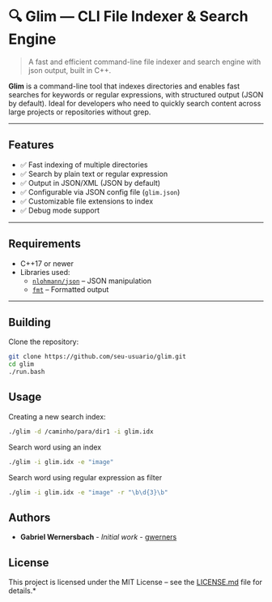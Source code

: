 # 🔍 Glim — CLI File Indexer & Search Engine

> A fast and efficient command-line file indexer and search engine with json output, built in C++.

**Glim** is a command-line tool that indexes directories and enables fast searches for keywords or regular expressions, with structured output (JSON by default). Ideal for developers who need to quickly search content across large projects or repositories without grep.

---

## Features

- ✅ Fast indexing of multiple directories
- ✅ Search by plain text or regular expression
- ✅ Output in JSON/XML (JSON by default)
- ✅ Configurable via JSON config file (`glim.json`)
- ✅ Customizable file extensions to index
- ✅ Debug mode support

---

## Requirements

- C++17 or newer
- Libraries used:
  - [`nlohmann/json`](https://github.com/nlohmann/json)  – JSON manipulation
  - [`fmt`](https://github.com/fmtlib/fmt)  – Formatted output

---

## Building

Clone the repository:

```bash
git clone https://github.com/seu-usuario/glim.git 
cd glim
./run.bash
```

## Usage

Creating a new search index:
```bash
./glim -d /caminho/para/dir1 -i glim.idx
```

Search word using an index
```bash
./glim -i glim.idx -e "image"
```

Search word using regular expression as filter
```bash
./glim -i glim.idx -e "image" -r "\b\d{3}\b"  
```

## Authors

- **Gabriel Wernersbach** - *Initial work* - [gwerners](https://github.com/gwerners) 

## License

This project is licensed under the MIT License – see the [LICENSE.md](LICENSE.md) file for details.*
